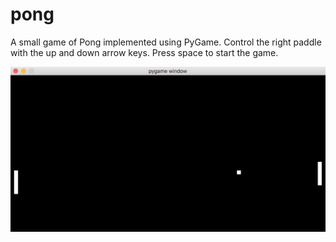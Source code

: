# pong
A small game of Pong implemented using PyGame. Control the right paddle with the up and down arrow keys. Press space to start the game.

![pong](resources/pong.png)
